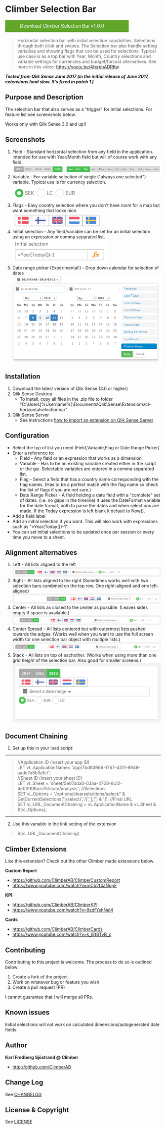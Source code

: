 # Climber Selection Bar
<a href="https://github.com/ClimberAB/ClimberSelectionBar/releases/download/v1.6.0/cl-horizontalselectionbar_v1.6.0.zip" target="_blank"><img src="./screenshots/downloadbutton.png?raw=true" 
alt="Download latest release" width="400" height="40" border="0" /></a>  
> Horizontal selection bar with initial selection capabilities. Selections through both click and swipes. The Selection bar also handle setting variables and showing flags that can be used for selections. Typical use case is as a top bar with Year, Month, Country selections and variable settings for currencies and budget/forcast alternatives. 
> See more in this video: https://youtu.be/4fxrphADRKw

***Tested from Qlik Sense June 2017 (in the initial release of June 2017, extensions load slow. It's fixed in patch 1 )***

## Purpose and Description
The selection bar that also serves as a "trigger" for initial selections. For feature list see screenshots below.

Works only with Qlik Sense 3.0 and up!!

## Screenshots
1. Field - Standard horizontal selection from any field in the application. Intended for use with Year/Month field but will of course work with any field.  
![Alt text](./screenshots/screenshot_field.PNG?raw=true "Horizontal field selection")
2. Variable - For variable selection of single ("always one selected") variable. Typical use is for currency selection.  
![Alt text](./screenshots/screenshot_variable.PNG?raw=true "Horizontal variable selection")
3. Flags - Easy country selection where you don't have room for a map but want something that looks nice.  
![Alt text](./screenshots/screenshot_flag.PNG?raw=true "Screenshot flags")
4. Initial selection - Any field/variable can be set for an initial selection using an expression or comma separated list.  
![Alt text](./screenshots/screenshot_initial_selection.PNG?raw=true "Screenshot initial selection")
5. Date range picker (Experimental!) - Drop down calendar for selection of dates
![Alt text](./screenshots/screenshot_date_range_picker.PNG?raw=true "Date Range Picker")
## Installation

1. Download the latest version of Qlik Sense (3.0 or higher)
2. Qlik Sense Desktop
	* To install, copy all files in the .zip file to folder "C:\Users\[%Username%]\Documents\Qlik\Sense\Extensions\cl-horizontalselectionbar\"
3. Qlik Sense Server
	* See instructions [how to import an extension on Qlik Sense Server](http://help.qlik.com/en-US/sense/Subsystems/ManagementConsole/Content/import-extensions.htm)

## Configuration

* Select the typ of list you need (Field,Variable,Flag or Date Range Picker) 
* Enter a reference to:
	* Field - Any field or an expression that works as a dimension
	* Variable - Has to be an existing variable created either in the script or the gui. Selectable variables are entered in a comma separated list.
	* Flag - Select a field that has a country name corresponding with the flag names. (Has to be a perfect match with the flag name so check the list of flags if you are not sure.)
	* Date Range Picker - A field holding a date field with a "complete" set of dates. (i.e. no gaps in the timeline) It uses the DateFormat variable for the date format, both to parse the dates and when selections are made. If the Today expression is left blank it default to Now().
* Add a field label 
* Add an initial selection if you want. This will also work with expressions such as "=Year(Today())-1".
* You can set initial selections to be updated once per session or every time you move to a sheet.

## Alignment alternatives
1. Left - All lists aligned to the left  
![Alt text](./screenshots/screenshot_align_left.PNG?raw=true "Align Left")
2. Right - All lists aligned to the right (Sometimes works well with two selection bars combined on the top row. One right-aligned and one left-aligned)   
![Alt text](./screenshots/screenshot_align_right.PNG?raw=true "Align Right")
3. Center - All lists as closed to the center as possible. (Leaves sides empty if space is available.) 
![Alt text](./screenshots/screenshot_align_center.PNG?raw=true "Align Center")
4. Center Spread - All lists centered but with outermost lists pushed towards the edges. (Works well when you want to use the full screen width for one selection bar object with multiple lists.)  
![Alt text](./screenshots/screenshot_align_centerspread.PNG?raw=true "Align Center Spread")
5. Stack - All lists on top of eachother. (Works when using more than one grid height of the selection bar. Also good for smaller screens.)
![Alt text](./screenshots/screenshot_align_stacked.PNG?raw=true "Align Stacked")

## Document Chaining

1. Set up this in your load script:
----------------------------------
>//Application ID (insert your app ID)<br />
LET vL.ApplicationName= 'app/7bd83989-1767-4311-9948-aade7a8b3a1c/';<br />
//Sheet ID (insert your sheet ID)<br />
LET vL.Sheet = 'sheet/5e07ada0-03aa-4708-8c12-4e03f68bce75/state/analysis';
//Selections<br />
SET vL.Options = '/options/clearselections/select/' & GetCurrentSelections(']/select/','/[','];[') & ']';
//Final URL<br />
SET vL.URL_DocumentChaining = vL.ApplicationName & vL.Sheet & $(vL.Options);
--------------------------------

2. Use this variable in the link setting of the extension<br />
>$(vL.URL_DocumentChaining)

## Climber Extensions
Like this extension? Check out the other Climber made extensions below.

**Custom Report**
* https://github.com/ClimberAB/ClimberCustomReport
* https://www.youtube.com/watch?v=mCb2t4aNppE

**KPI**
* https://github.com/ClimberAB/ClimberKPI
* https://www.youtube.com/watch?v=9zdfYshNel4

**Cards**
* https://github.com/ClimberAB/ClimberCards
* https://www.youtube.com/watch?v=k_IEt8TvB_c

## Contributing
Contributing to this project is welcome. The process to do so is outlined below:

1. Create a fork of the project
2. Work on whatever bug or feature you wish
3. Create a pull request (PR)

I cannot guarantee that I will merge all PRs.

## Known issues
Initial selections will not work on calculated dimensions/autogenerated date fields.

## Author

**Karl Fredberg Sjöstrand @ Climber**
* http://github.com/ClimberAB


## Change Log

See [CHANGELOG](CHANGELOG.yml)

## License & Copyright
See <a href="License.pdf"> LICENSE </a>
